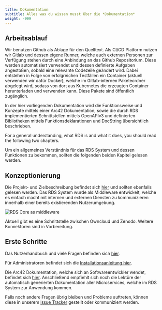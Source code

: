 ```yaml
---
title: Dokumentation
subtitle: Alles was du wissen musst über die *Dokumentation*
weight: -999
---
```


## Arbeitsablauf

Wir benutzen Github als Ablage für den Quelltext. Als CI/CD Platform nutzen wir Gitlab und dessen eigene Runner, welche auch externen Personen zur Verfügung stehen durch eine Anbindung an das Github Repositorium.
Diese werden automatisiert verwendet und dessen definierte Aufgaben angestoßen, sobald eine relevante Codezeile geändert wird. Dabei entstehen in Folge von erfolgreichen Testfällen ein Container (aktuell verwenden wir dafür Docker), welche im Gitlab-internen Paketeordner abgelegt wird, sodass von dort aus Kubernetes die erzeugten Container herunterladen und verwenden kann. Diese Pakete sind öffentlich zugänglich.

In der hier vorliegenden Dokumentation wird die Funktionsweise und Konzepte mittels einer Arc42 Dokumentation, sowie die durch RDS implementierten Schnittstellen mittels OpenAPIv3 und definierten Bibliotheken mittels Funktionsdeklarationen und DocString übersichtlich beschrieben.

For a general understanding, what RDS is and what it does, you should read the following two chapters.

Um ein allgemeines Verständnis für das RDS System und dessen Funktionen zu bekommen, sollten die folgenden beiden Kapitel gelesen werden.

## Konzeptionierung

Die Projekt- und Zielbeschreibung befindet sich [hier](/de/page/about/) und sollten ebenfalls gelesen werden.
Das RDS System wurde als Middleware entwickelt, welche es einfach macht mit internen und externen Diensten zu kommunizieren innerhalb einer bereits existierenden Nutzerumgebung.

![RDS Core as middleware](/images/rds-overview-middleware.png)

Aktuell gibt es eine Schnittstelle zwischen Owncloud und Zenodo. Weitere Konnektoren sind in Vorbereitung.

## Erste Schritte

Das Nutzerhandbuch und viele Fragen befinden sich [hier](/de/doc/manual/faq/).

Für Administratoren befindet sich die [Installationsanleitung hier](/de/doc/getting-started/k8s/).

Die Arc42 Dokumentation, welche sich an Softwareentwickler wendet, befindet sich [hier](/de/doc/arc42/indroduction/). Anschließend empfiehlt sich noch die Lektüre der automatisch generierten Dokumentation aller Microservices, welche im RDS System zur Anwendung kommen.

Falls noch andere Fragen übrig bleiben und Probleme auftreten, können diese in unserem [Issue Tracker](https://github.com/Sciebo-RDS/Sciebo-RDS/issues) gestellt oder kommuniziert werden.
